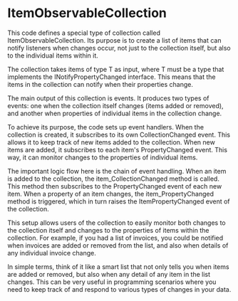 # ItemObservableCollection

This code defines a special type of collection called ItemObservableCollection. Its purpose is to create a list of items that can notify listeners when changes occur, not just to the collection itself, but also to the individual items within it.

The collection takes items of type T as input, where T must be a type that implements the INotifyPropertyChanged interface. This means that the items in the collection can notify when their properties change.

The main output of this collection is events. It produces two types of events: one when the collection itself changes (items added or removed), and another when properties of individual items in the collection change.

To achieve its purpose, the code sets up event handlers. When the collection is created, it subscribes to its own CollectionChanged event. This allows it to keep track of new items added to the collection. When new items are added, it subscribes to each item's PropertyChanged event. This way, it can monitor changes to the properties of individual items.

The important logic flow here is the chain of event handling. When an item is added to the collection, the item_CollectionChanged method is called. This method then subscribes to the PropertyChanged event of each new item. When a property of an item changes, the item_PropertyChanged method is triggered, which in turn raises the ItemPropertyChanged event of the collection.

This setup allows users of the collection to easily monitor both changes to the collection itself and changes to the properties of items within the collection. For example, if you had a list of invoices, you could be notified when invoices are added or removed from the list, and also when details of any individual invoice change.

In simple terms, think of it like a smart list that not only tells you when items are added or removed, but also when any detail of any item in the list changes. This can be very useful in programming scenarios where you need to keep track of and respond to various types of changes in your data.